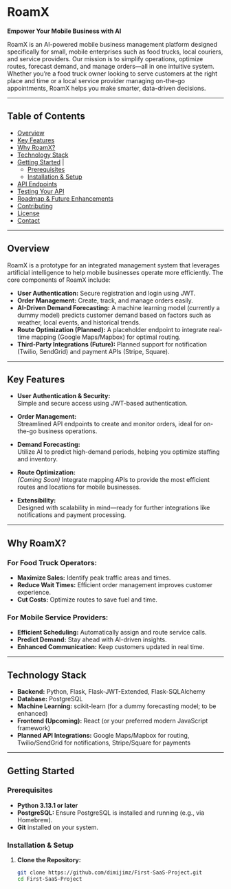 # RoamX

**Empower Your Mobile Business with AI**

RoamX is an AI-powered mobile business management platform designed specifically for small, mobile enterprises such as food trucks, local couriers, and service providers. Our mission is to simplify operations, optimize routes, forecast demand, and manage orders—all in one intuitive system. Whether you’re a food truck owner looking to serve customers at the right place and time or a local service provider managing on-the-go appointments, RoamX helps you make smarter, data-driven decisions.

---

## Table of Contents

- [Overview](#overview)
- [Key Features](#key-features)
- [Why RoamX?](#why-roamx)
- [Technology Stack](#technology-stack)
- [Getting Started](#getting-started)
    |
  - [Prerequisites](#prerequisites)
  - [Installation & Setup](#installation--setup)
- [API Endpoints](#api-endpoints)
- [Testing Your API](#testing-your-api)
- [Roadmap & Future Enhancements](#roadmap--future-enhancements)
- [Contributing](#contributing)
- [License](#license)
- [Contact](#contact)

---

## Overview

RoamX is a prototype for an integrated management system that leverages artificial intelligence to help mobile businesses operate more efficiently. The core components of RoamX include:

- **User Authentication:** Secure registration and login using JWT.
- **Order Management:** Create, track, and manage orders easily.
- **AI-Driven Demand Forecasting:** A machine learning model (currently a dummy model) predicts customer demand based on factors such as weather, local events, and historical trends.
- **Route Optimization (Planned):** A placeholder endpoint to integrate real-time mapping (Google Maps/Mapbox) for optimal routing.
- **Third-Party Integrations (Future):** Planned support for notification (Twilio, SendGrid) and payment APIs (Stripe, Square).

---

## Key Features

- **User Authentication & Security:**  
  Simple and secure access using JWT-based authentication.

- **Order Management:**  
  Streamlined API endpoints to create and monitor orders, ideal for on-the-go business operations.

- **Demand Forecasting:**  
  Utilize AI to predict high-demand periods, helping you optimize staffing and inventory.

- **Route Optimization:**  
  *(Coming Soon)* Integrate mapping APIs to provide the most efficient routes and locations for mobile businesses.

- **Extensibility:**  
  Designed with scalability in mind—ready for further integrations like notifications and payment processing.

---

## Why RoamX?

### For Food Truck Operators:
- **Maximize Sales:** Identify peak traffic areas and times.
- **Reduce Wait Times:** Efficient order management improves customer experience.
- **Cut Costs:** Optimize routes to save fuel and time.

### For Mobile Service Providers:
- **Efficient Scheduling:** Automatically assign and route service calls.
- **Predict Demand:** Stay ahead with AI-driven insights.
- **Enhanced Communication:** Keep customers updated in real time.

---

## Technology Stack

- **Backend:** Python, Flask, Flask-JWT-Extended, Flask-SQLAlchemy
- **Database:** PostgreSQL
- **Machine Learning:** scikit-learn (for a dummy forecasting model; to be enhanced)
- **Frontend (Upcoming):** React (or your preferred modern JavaScript framework)
- **Planned API Integrations:** Google Maps/Mapbox for routing, Twilio/SendGrid for notifications, Stripe/Square for payments

---

## Getting Started

### Prerequisites

- **Python 3.13.1 or later**
- **PostgreSQL:** Ensure PostgreSQL is installed and running (e.g., via Homebrew).
- **Git** installed on your system.

### Installation & Setup

1. **Clone the Repository:**

   ```bash
   git clone https://github.com/dimijimz/First-SaaS-Project.git
   cd First-SaaS-Project
